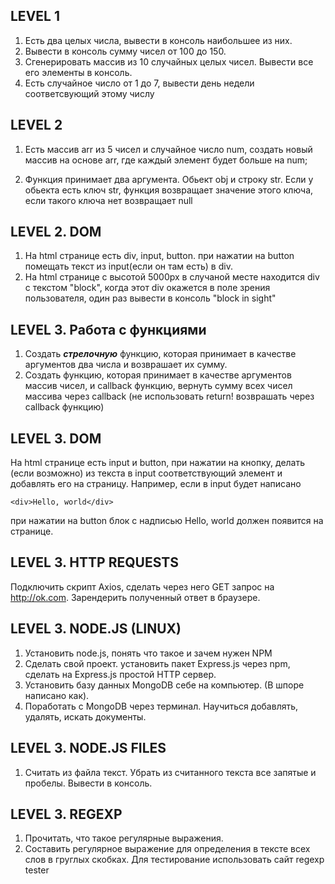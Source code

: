 ## LEVEL 1

1. Есть два целых числа, вывести в консоль наибольшее из них.
2. Вывести в консоль сумму чисел от 100 до 150.
3. Сгенерировать массив из 10 случайных целых чисел. Вывести все его элементы в консоль.
4. Есть случайное число от 1 до 7, вывести день недели соответсвующий этому числу

## LEVEL 2

1. Есть массив arr из 5 чисел и случайное число num,
создать новый массив на основе arr, где каждый элемент будет больше на num;

3. Функция принимает два аргумента. Обьект obj и строку str. 
Если у обьекта есть ключ str, функция возвращает значение этого ключа,
если такого ключа нет возвращает null

## LEVEL 2.  DOM

1. На html странице есть div, input, button. 
при нажатии на button помещать текст из input(если он там есть) в div.
2. На html странице с высотой 5000px в случаной месте находится div с текстом "block",
когда этот div окажется в поле зрения пользователя, один раз вывести в консоль "block in sight"

## LEVEL 3. Работа с функциями
1. Создать **_стрелочную_** функцию, которая принимает 
в качестве аргументов два числа и возврашает их сумму.
2. Создать функцию, которая принимает в качестве аргументов массив чисел, и callback функцию,
вернуть сумму всех чисел массива через callback 
(не использовать return! возврашать через callback функцию)

## LEVEL 3. DOM
На html странице есть input и button, при нажатии на кнопку, делать (если возможно)
из текста в input соответствующий элемент и добавлять его на страницу. Например, если в input будет 
написано
```
<div>Hello, world</div>
 ```
при нажатии на button блок с надписью Hello, world должен появится на странице.

## LEVEL 3. HTTP REQUESTS

Подключить скрипт Axios, сделать через него GET запрос на http://ok.com.
Зарендерить полученный ответ в браузере.

## LEVEL 3. NODE.JS (LINUX)
1. Установить node.js, понять что такое и зачем нужен NPM 
2. Сделать свой проект. установить пакет Express.js через npm,
сделать на Express.js простой HTTP сервер.
3. Установить базу данных MongoDB себе на компьютер. (В шпоре написано как).
4. Поработать с MongoDB через терминал. Научиться добавлять, удалять, искать документы.

## LEVEL 3. NODE.JS FILES
1. Считать из файла текст. Убрать из считанного текста все запятые и пробелы. Вывести в консоль.

## LEVEL 3. REGEXP
1. Прочитать, что такое регулярные выражения.
2. Составить регулярное выражение для определения в тексте всех слов в груглых скобках. Для тестирование использовать сайт regexp tester

